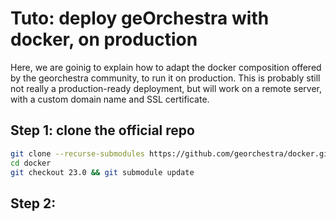 # Tuto: deploy geOrchestra with docker, on production

Here, we are goinig to explain how to adapt the docker composition offered by the georchestra community, to run it on production.
This is probably still not really a production-ready deployment, but will work on a remote server, with a custom domain name and SSL certificate.

## Step 1: clone the official repo
```bash
git clone --recurse-submodules https://github.com/georchestra/docker.git
cd docker 
git checkout 23.0 && git submodule update
```

## Step 2: 
